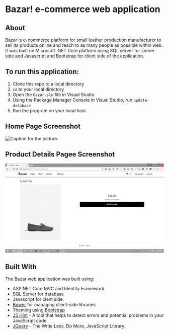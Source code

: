 # Bazar! e-commerce web application

## About

Bazar is e-commerce platform for small leather production manufacturer to sell its products online and reach to as many people as possible within web. It was built on Microsoft .NET Core platform using SQL server for server side and Javascript and Bootstrap for client side of the application.

## To run this application:
1.  Clone this repo to a local directory
1.  `cd` to your local directory
1.  Open the `Bazar.sln` file in Visual Studio
1.  Using the Package Manager Console in Visual Studio, run `update-database`
1.  Run the program on your local host 



## Home Page Screenshot

![Caption for the picture.](wwwroot/images/github/home.png)


## Product Details Pagee Screenshot

![Caption for the picture.](Bazar/wwwroot/images/github/details.png)


## Built With

The Bazar web application was built using: 

*  ASP.NET Core MVC and Identity Framework 
*  SQL Server for database
*  Javascript for clent side
*  [Bower](https://go.microsoft.com/fwlink/?LinkId=518004) for managing client-side libraries
*  Theming using [Bootstrap](https://go.microsoft.com/fwlink/?LinkID=398939)
*  [JS Hint](http://jshint.com/) - A tool that helps to detect errors and potential problems in your JavaScript code.
*  [JQuery](https://jquery.com/) - The Write Less, Do More, JavaScript Library.

    

